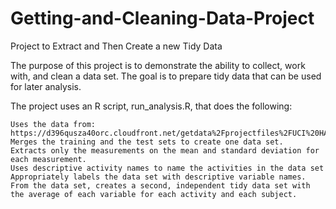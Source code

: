 # Getting-and-Cleaning-Data-Project
Project to Extract and Then Create a new Tidy Data

The purpose of this project is to demonstrate the ability to collect, work with, and clean a data set. The goal is to prepare tidy data that can be used for later analysis.

The project uses an R script, run_analysis.R, that does the following:

    Uses the data from: https://d396qusza40orc.cloudfront.net/getdata%2Fprojectfiles%2FUCI%20HAR%20Dataset.zip   
    Merges the training and the test sets to create one data set.
    Extracts only the measurements on the mean and standard deviation for each measurement.
    Uses descriptive activity names to name the activities in the data set
    Appropriately labels the data set with descriptive variable names.
    From the data set, creates a second, independent tidy data set with the average of each variable for each activity and each subject.
